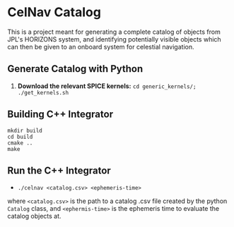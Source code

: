 # CelNav Catalog
This is a project meant for generating a complete catalog of objects from JPL's HORIZONS system, and identifying potentially visible objects which can then be given to an onboard system for celestial navigation.

## Generate Catalog with Python
1. **Download the relevant SPICE kernels:** `cd generic_kernels/; ./get_kernels.sh`

## Building C++ Integrator
```
mkdir build
cd build
cmake ..
make
```
## Run the C++ Integrator
- `./celnav <catalog.csv> <ephemeris-time>`

where `<catalog.csv>` is the path to a catalog .csv file created by the python `Catalog` class, and `<ephermis-time>` is the ephemeris time to evaluate the catalog objects at.